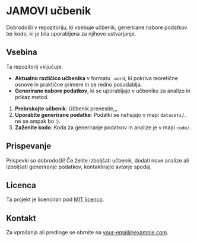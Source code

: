 # JAMOVI učbenik

Dobrodošli v repozitoriju, ki vsebuje učbenik, generirane nabore podatkov ter kodo, ki je bila uporabljena za njihovo ustvarjanje.

## Vsebina

Ta repozitorij vključuje:
- **Aktualno različico učbenika** v formatu `.word`, ki pokriva teoretične osnove in praktične primere in se redno posodablja.
- **Generirane nabore podatkov**, ki se uporabljajo v učbeniku za analizo in prikaz metod.

1. **Prebrskajte učbenik**: Učbenik prenesite,,,
2. **Uporabite generirane podatke**: Podatki se nahajajo v mapi `datasets/`. ne se ampak bo :).
3. **Zaženite kodo**: Koda za generiranje podatkov in analize je v mapi `code/`.

## Prispevanje

Prispevki so dobrodošli! Če želite izboljšati učbenik, dodati nove analize ali izboljšati generiranje podatkov, kontaktirajte avtorje spodaj.

## Licenca

Ta projekt je licenciran pod [MIT licenco](LICENSE).

## Kontakt

Za vprašanja ali predloge se obrnite na [your-email@example.com](mailto:your-email@example.com).

